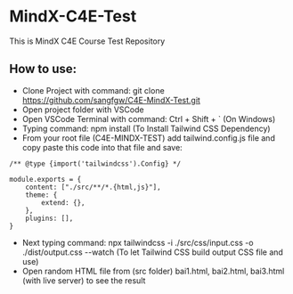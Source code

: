 # MindX-C4E-Test
This is MindX C4E Course Test Repository

## How to use:
- Clone Project with command: git clone https://github.com/sangfgw/C4E-MindX-Test.git
- Open project folder with VSCode
- Open VSCode Terminal with command: Ctrl + Shift + ` (On Windows)
- Typing command: npm install (To Install Tailwind CSS Dependency)
- From your root file (C4E-MINDX-TEST) add tailwind.config.js file and copy paste this code into that file and save:
```
/** @type {import('tailwindcss').Config} */

module.exports = {
    content: ["./src/**/*.{html,js}"],
    theme: {
        extend: {},
    },
    plugins: [],
}
```
- Next typing command: npx tailwindcss -i ./src/css/input.css -o ./dist/output.css --watch (To let Tailwind CSS build output CSS file and use)
- Open random HTML file from (src folder) bai1.html, bai2.html, bai3.html (with live server) to see the result
